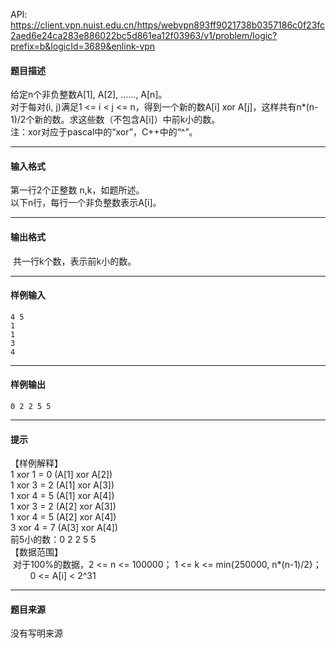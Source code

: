 API: https://client.vpn.nuist.edu.cn/https/webvpn893ff9021738b0357186c0f23fc2aed6e24ca283e886022bc5d861ea12f03963/v1/problem/logic?prefix=b&logicId=3689&enlink-vpn

#### 题目描述

给定n个非负整数A\[1\], A\[2\], ……, A\[n\]。  
对于每对(i, j)满足1 <= i < j <= n，得到一个新的数A\[i\] xor A\[j\]，这样共有n\*(n-1)/2个新的数。求这些数（不包含A\[i\]）中前k小的数。  
注：xor对应于pascal中的“xor”，C++中的“^”。  

---

#### 输入格式

第一行2个正整数 n,k，如题所述。  
以下n行，每行一个非负整数表示A\[i\]。  

---

#### 输出格式

 共一行k个数，表示前k小的数。  

---

#### 样例输入
```
4 5
1
1
3
4

```

---

#### 样例输出
```
0 2 2 5 5

```

---

#### 提示

【样例解释】  
1 xor 1 = 0 (A\[1\] xor A\[2\])  
1 xor 3 = 2 (A\[1\] xor A\[3\])  
1 xor 4 = 5 (A\[1\] xor A\[4\])  
1 xor 3 = 2 (A\[2\] xor A\[3\])  
1 xor 4 = 5 (A\[2\] xor A\[4\])  
3 xor 4 = 7 (A\[3\] xor A\[4\])  
前5小的数：0 2 2 5 5  
【数据范围】  
 对于100%的数据，2 <= n <= 100000； 1 <= k <= min{250000, n\*(n-1)/2}；  
        0 <= A\[i\] < 2^31  

---

#### 题目来源

没有写明来源